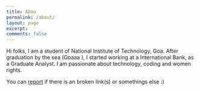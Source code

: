 ```yaml
---
title: Abou
permalink: /about/
layout: page
excerpt: 
comments: false
---
```


Hi folks, I am a student of National Institute of Technology, Goa. After graduation by the sea (Goaaa ), I started working at a International Bank, as a Graduate Analyst. 
I am passionate about technology, coding and women rights.

You can [report](https://github.com/nidran/nidran.github.io/issues) if there is an broken link(s) or somethings else :)

